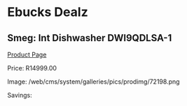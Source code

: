 
# Ebucks Dealz
## Smeg: Int Dishwasher DWI9QDLSA-1
[Product Page](https://www.ebucks.com/web/shop/productSelected.do?prodId=1183600673&catId=1196429345)

Price: R14999.00

Image: /web/cms/system/galleries/pics/prodimg/72198.png

Savings: 


	